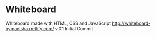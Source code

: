 # Whiteboard
Whiteboard made with HTML, CSS and JavaScript
http://whiteboard-bymanisha.netlify.com/
v.01 Initial Commit
